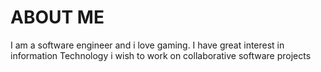 # ABOUT ME
I am a software engineer and i love gaming.
I have great interest in information Technology
i wish to work on collaborative software projects